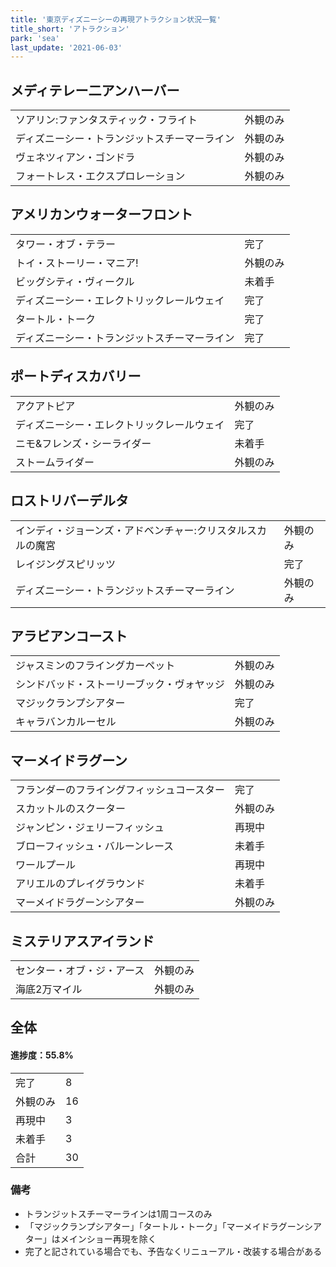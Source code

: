 ```yaml
---
title: '東京ディズニーシーの再現アトラクション状況一覧'
title_short: 'アトラクション'
park: 'sea'
last_update: '2021-06-03'
---
```




## メディテレー二アンハーバー

| | |
| ------ | ----------- |
| ソアリン:ファンタスティック・フライト | 外観のみ |
| ディズニーシー・トランジットスチーマーライン | 外観のみ |
| ヴェネツィアン・ゴンドラ | 外観のみ |
| フォートレス・エクスプロレーション | 外観のみ |

## アメリカンウォーターフロント

| | |
| ------ | ----------- |
| タワー・オブ・テラー | 完了 |
| トイ・ストーリー・マニア! | 外観のみ |
| ビッグシティ・ヴィークル | 未着手 |
| ディズニーシー・エレクトリックレールウェイ | 完了 |
| タートル・トーク | 完了 |
| ディズニーシー・トランジットスチーマーライン | 完了 |


## ポートディスカバリー

| | |
| ------ | ----------- |
| アクアトピア | 外観のみ |
| ディズニーシー・エレクトリックレールウェイ | 完了 |
| ニモ&フレンズ・シーライダー | 未着手 |
| ストームライダー | 外観のみ |

## ロストリバーデルタ

| | |
| ------ | ----------- |
| インディ・ジョーンズ・アドベンチャー:クリスタルスカルの魔宮 | 外観のみ |
| レイジングスピリッツ | 完了 |
| ディズニーシー・トランジットスチーマーライン | 外観のみ |

## アラビアンコースト

| | |
| ------ | ----------- |
| ジャスミンのフライングカーペット | 外観のみ |
| シンドバッド・ストーリーブック・ヴォヤッジ | 外観のみ |
| マジックランプシアター | 完了 |
| キャラバンカルーセル | 外観のみ |

## マーメイドラグーン

| | |
| ------ | ----------- |
| フランダーのフライングフィッシュコースター | 完了 |
| スカットルのスクーター | 外観のみ |
| ジャンピン・ジェリーフィッシュ | 再現中 |
| ブローフィッシュ・バルーンレース | 未着手 |
| ワールプール | 再現中 |
| アリエルのプレイグラウンド | 未着手 |
| マーメイドラグーンシアター | 外観のみ |

## ミステリアスアイランド

| | |
| ------ | ----------- |
| センター・オブ・ジ・アース | 外観のみ |
| 海底2万マイル | 外観のみ |


## 全体

#### 進捗度：55.8%

| | |
| ------ | ----------- |
| 完了 | 8 |
| 外観のみ | 16 |
| 再現中 | 3 |
| 未着手 | 3 |
| 合計 | 30 |


### 備考

 - トランジットスチーマーラインは1周コースのみ
 - 「マジックランプシアター」「タートル・トーク」「マーメイドラグーンシアター」はメインショー再現を除く
 - 完了と記されている場合でも、予告なくリニューアル・改装する場合がある